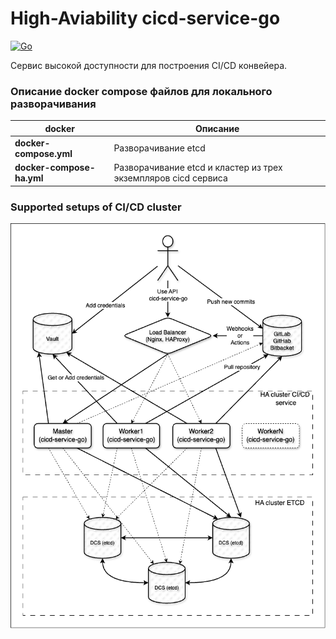 High-Aviability cicd-service-go
===
[![Go](https://github.com/JulianKap/cicd-service-go/actions/workflows/go.yml/badge.svg)](https://github.com/JulianKap/cicd-service-go/actions/workflows/go.yml)

Сервис высокой доступности для построения CI/CD конвейера.


### Описание docker compose файлов для локального разворачивания

| docker                    | Описание                                                       |
|---------------------------|----------------------------------------------------------------|
| **docker-compose.yml**    | Разворачивание etcd                                            |
| **docker-compose-ha.yml** | Разворачивание etcd и кластер из трех экземпляров cicd сервиса |


### Supported setups of CI/CD cluster
![cicd_cluster](doc/ha_architecture.png)
